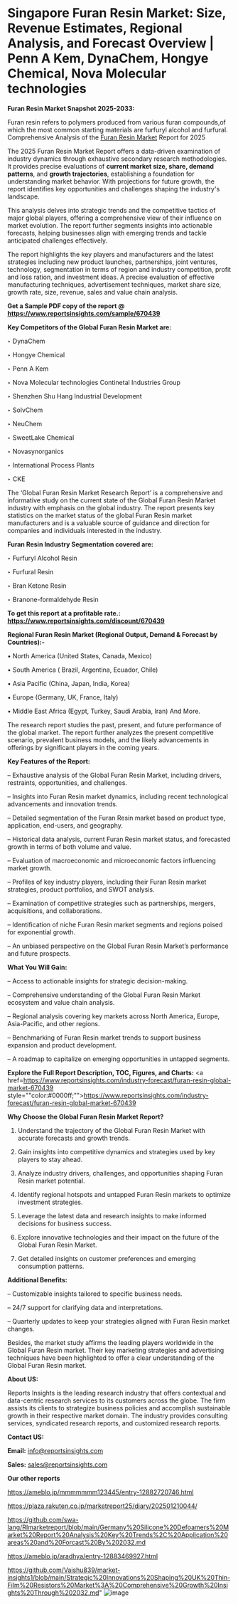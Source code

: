 # Singapore Furan Resin Market: Size, Revenue Estimates, Regional Analysis, and Forecast Overview | Penn A Kem, DynaChem, Hongye Chemical, Nova Molecular technologies

<strong>Furan Resin Market Snapshot 2025-2033:</strong>

Furan resin refers to polymers produced from various furan compounds,of which the most common starting materials are furfuryl alcohol and furfural. Comprehensive Analysis of the <a href=https://www.reportsinsights.com/sample/670439>Furan Resin Market</a> Report for 2025

The 2025 Furan Resin Market Report offers a data-driven examination of industry dynamics through exhaustive secondary research methodologies. It provides precise evaluations of <strong>current market size, share, demand patterns</strong>, and <strong>growth trajectories</strong>, establishing a foundation for understanding market behavior. With projections for future growth, the report identifies key opportunities and challenges shaping the industry's landscape.

This analysis delves into strategic trends and the competitive tactics of major global players, offering a comprehensive view of their influence on market evolution. The report further segments insights into actionable forecasts, helping businesses align with emerging trends and tackle anticipated challenges effectively.

The report highlights the key players and manufacturers and the latest strategies including new product launches, partnerships, joint ventures, technology, segmentation in terms of region and industry competition, profit and loss ration, and investment ideas. A precise evaluation of effective manufacturing techniques, advertisement techniques, market share size, growth rate, size, revenue, sales and value chain analysis.

<strong>Get a Sample PDF copy of the report @ <a href=https://www.reportsinsights.com/sample/670439 style=color:#0000ff;>https://www.reportsinsights.com/sample/670439</a></strong>

<strong>Key Competitors of the Global Furan Resin Market are:</strong>

‣ DynaChem

‣ Hongye Chemical

‣ Penn A Kem

‣ Nova Molecular technologies Continetal Industries Group

‣ Shenzhen Shu Hang Industrial Development

‣ SolvChem

‣ NeuChem

‣ SweetLake Chemical

‣ Novasynorganics

‣ International Process Plants

‣ CKE

The ‘Global Furan Resin Market Research Report’ is a comprehensive and informative study on the current state of the Global Furan Resin Market industry with emphasis on the global industry. The report presents key statistics on the market status of the global Furan Resin market manufacturers and is a valuable source of guidance and direction for companies and individuals interested in the industry.

<strong>Furan Resin Industry Segmentation covered are:</strong>

‣ Furfuryl Alcohol Resin

‣ Furfural Resin

‣ Bran Ketone Resin

‣ Branone-formaldehyde Resin

<strong>To get this report at a profitable rate.: <a href=https://www.reportsinsights.com/discount/670439 style=color:#0000ff;>https://www.reportsinsights.com/discount/670439</a></strong>

<strong>Regional Furan Resin Market (Regional Output, Demand &amp; Forecast by Countries):-</strong>

• North America (United States, Canada, Mexico)

• South America ( Brazil, Argentina, Ecuador, Chile)

• Asia Pacific (China, Japan, India, Korea)

• Europe (Germany, UK, France, Italy)

• Middle East Africa (Egypt, Turkey, Saudi Arabia, Iran) And More.

The research report studies the past, present, and future performance of the global market. The report further analyzes the present competitive scenario, prevalent business models, and the likely advancements in offerings by significant players in the coming years.

<strong>Key Features of the Report:</strong>

– Exhaustive analysis of the Global Furan Resin Market, including drivers, restraints, opportunities, and challenges.

– Insights into Furan Resin market dynamics, including recent technological advancements and innovation trends.

– Detailed segmentation of the Furan Resin market based on product type, application, end-users, and geography.

– Historical data analysis, current Furan Resin market status, and forecasted growth in terms of both volume and value.

– Evaluation of macroeconomic and microeconomic factors influencing market growth.

– Profiles of key industry players, including their Furan Resin market strategies, product portfolios, and SWOT analysis.

– Examination of competitive strategies such as partnerships, mergers, acquisitions, and collaborations.

– Identification of niche Furan Resin market segments and regions poised for exponential growth.

– An unbiased perspective on the Global Furan Resin Market’s performance and future prospects.

<strong>What You Will Gain:</strong>

– Access to actionable insights for strategic decision-making.

– Comprehensive understanding of the Global Furan Resin Market ecosystem and value chain analysis.

– Regional analysis covering key markets across North America, Europe, Asia-Pacific, and other regions.

– Benchmarking of Furan Resin market trends to support business expansion and product development.

– A roadmap to capitalize on emerging opportunities in untapped segments.

<strong>Explore the Full Report Description, TOC, Figures, and Charts:</strong>
<a href=https://www.reportsinsights.com/industry-forecast/furan-resin-global-market-670439 style=""color:#0000ff;"">https://www.reportsinsights.com/industry-forecast/furan-resin-global-market-670439</a>

<strong>Why Choose the Global Furan Resin Market Report?</strong>

1. Understand the trajectory of the Global Furan Resin Market with accurate forecasts and growth trends.

2. Gain insights into competitive dynamics and strategies used by key players to stay ahead.

3. Analyze industry drivers, challenges, and opportunities shaping Furan Resin market potential.

4. Identify regional hotspots and untapped Furan Resin markets to optimize investment strategies.

5. Leverage the latest data and research insights to make informed decisions for business success.

6. Explore innovative technologies and their impact on the future of the Global Furan Resin Market.

7. Get detailed insights on customer preferences and emerging consumption patterns.

<strong>Additional Benefits:</strong>

– Customizable insights tailored to specific business needs.

– 24/7 support for clarifying data and interpretations.

– Quarterly updates to keep your strategies aligned with Furan Resin market changes.

Besides, the market study affirms the leading players worldwide in the Global Furan Resin market. Their key marketing strategies and advertising techniques have been highlighted to offer a clear understanding of the Global Furan Resin market.

<strong><strong>About US</strong>:</strong>

Reports Insights is the leading research industry that offers contextual and data-centric research services to its customers across the globe. The firm assists its clients to strategize business policies and accomplish sustainable growth in their respective market domain. The industry provides consulting services, syndicated research reports, and customized research reports.

<strong>Contact US:</strong>

<p class=><b>Email:</b> <a href=mailto:info@reportsinsights.com>info@reportsinsights.com</a></p>
<p class=><b>Sales:</b> <a href=mailto:sales@reportsinsights.com>sales@reportsinsights.com</a></p>

<strong>Our other reports</strong>

<a href=https://ameblo.jp/mmmmmmm123445/entry-12882720746.html>https://ameblo.jp/mmmmmmm123445/entry-12882720746.html</a>

<a href=https://plaza.rakuten.co.jp/marketreport25/diary/202501210044/>https://plaza.rakuten.co.jp/marketreport25/diary/202501210044/</a>

<a href=https://github.com/swa-lang/RImarketreport/blob/main/Germany%20Silicone%20Defoamers%20Market%20Report%20Analysis%20Key%20Trends%2C%20Application%20areas%20and%20Forcast%20By%202032.md>https://github.com/swa-lang/RImarketreport/blob/main/Germany%20Silicone%20Defoamers%20Market%20Report%20Analysis%20Key%20Trends%2C%20Application%20areas%20and%20Forcast%20By%202032.md</a>

<a href=https://ameblo.jp/aradhya/entry-12883469927.html>https://ameblo.jp/aradhya/entry-12883469927.html</a>

<a href=https://github.com/Vaishu839/market-insights1/blob/main/Strategic%20Innovations%20Shaping%20UK%20Thin-Film%20Resistors%20Market%3A%20Comprehensive%20Growth%20Insights%20Through%202032.md>https://github.com/Vaishu839/market-insights1/blob/main/Strategic%20Innovations%20Shaping%20UK%20Thin-Film%20Resistors%20Market%3A%20Comprehensive%20Growth%20Insights%20Through%202032.md</a>"
![image](https://github.com/user-attachments/assets/8f56fd2e-0b09-4ca8-8ce0-8c78f667cb0c)
